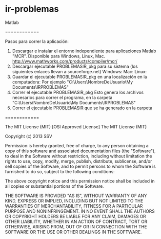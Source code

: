 ir-problemas
============

Matlab

============

Pasos para correr la aplicación:

1.  Descargar e instalar el entorno independiente para aplicaciones Matlab "MCR". Disponible para Windows, Linux, Mac.
    http://www.mathworks.com/products/compiler/mcr/
2.  Descargar ejecutable PROBLEMASIR_pkg para su sistema (los siguientes enlaces llevan a sourceforge.net)
    Windows:
    Mac: 
    Linux:
3.  Guardar el ejecutable PROBLEMASIR_pkg en una localización en la computadora:
    Por ejemplo "C:\Users\NombreDeUsuario\My Documents\IRPROBLEMAS"
4.  Correr el ejecutable PROBLEMASIR_pkg
    Esto genera los archivos necesarios para correr el programa, 
    en la carpeta "C:\Users\NombreDeUsuario\My Documents\IRPROBLEMAS"
5.  Correr el ejecutable PROBLEMASIR que se ha generado en la carpeta


============

The MIT License (MIT)
[OSI Approved License]
The MIT License (MIT)

Copyright (c) 2013 SSV

Permission is hereby granted, free of charge, to any person obtaining a copy
of this software and associated documentation files (the "Software"), to deal
in the Software without restriction, including without limitation the rights
to use, copy, modify, merge, publish, distribute, sublicense, and/or sell
copies of the Software, and to permit persons to whom the Software is
furnished to do so, subject to the following conditions:

The above copyright notice and this permission notice shall be included in
all copies or substantial portions of the Software.

THE SOFTWARE IS PROVIDED "AS IS", WITHOUT WARRANTY OF ANY KIND, EXPRESS OR
IMPLIED, INCLUDING BUT NOT LIMITED TO THE WARRANTIES OF MERCHANTABILITY,
FITNESS FOR A PARTICULAR PURPOSE AND NONINFRINGEMENT. IN NO EVENT SHALL THE
AUTHORS OR COPYRIGHT HOLDERS BE LIABLE FOR ANY CLAIM, DAMAGES OR OTHER
LIABILITY, WHETHER IN AN ACTION OF CONTRACT, TORT OR OTHERWISE, ARISING FROM,
OUT OF OR IN CONNECTION WITH THE SOFTWARE OR THE USE OR OTHER DEALINGS IN
THE SOFTWARE.
